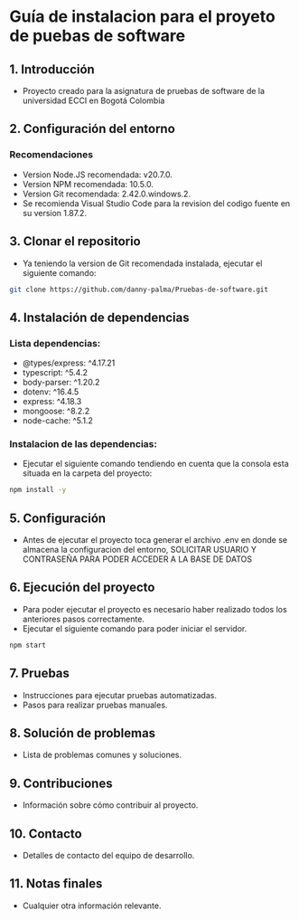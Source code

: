 # Guía de instalacion para el proyeto de puebas de software

## 1. Introducción
- Proyecto creado para la asignatura de pruebas de software de la universidad ECCI en Bogotá Colombia

## 2. Configuración del entorno
### Recomendaciones
- Version Node.JS recomendada: v20.7.0.
- Version NPM recomendada: 10.5.0.
- Version Git recomendada: 2.42.0.windows.2.
- Se recomienda Visual Studio Code para la revision del codigo fuente en su version 1.87.2.

## 3. Clonar el repositorio
- Ya teniendo la version de Git recomendada instalada, ejecutar el siguiente comando:
```sh
git clone https://github.com/danny-palma/Pruebas-de-software.git
```

## 4. Instalación de dependencias
### Lista dependencias:
- @types/express: ^4.17.21
- typescript: ^5.4.2
- body-parser: ^1.20.2
- dotenv: ^16.4.5
- express: ^4.18.3
- mongoose: ^8.2.2
- node-cache: ^5.1.2

### Instalacion de las dependencias:
- Ejecutar el siguiente comando tendiendo en cuenta que la consola esta situada en la carpeta del proyecto:
```sh
npm install -y
```

## 5. Configuración
- Antes de ejecutar el proyecto toca generar el archivo .env en donde se almacena la configuracion del entorno, SOLICITAR USUARIO Y CONTRASEÑA PARA PODER ACCEDER A LA BASE DE DATOS 

## 6. Ejecución del proyecto
- Para poder ejecutar el proyecto es necesario haber realizado todos los anteriores pasos correctamente. 
- Ejecutar el siguiente comando para poder iniciar el servidor.
```sh
npm start 
```

## 7. Pruebas
- Instrucciones para ejecutar pruebas automatizadas.
- Pasos para realizar pruebas manuales.

## 8. Solución de problemas
- Lista de problemas comunes y soluciones.

## 9. Contribuciones
- Información sobre cómo contribuir al proyecto.

## 10. Contacto
- Detalles de contacto del equipo de desarrollo.

## 11. Notas finales
- Cualquier otra información relevante.
